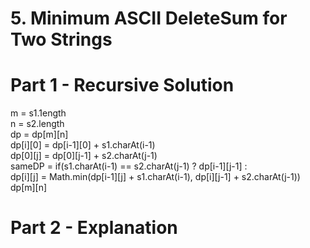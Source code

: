   # 5. Minimum ASCII DeleteSum for Two Strings
  
  # Part 1 - Recursive Solution
  m = s1.1ength <br>
  n = s2.length <br>
  dp = dp[m][n] <br>
  dp[i][0] = dp[i-1][0] + s1.charAt(i-1) <br>
  dp[0][j] = dp[0][j-1] + s2.charAt(j-1) <br>
  sameDP = if(s1.charAt(i-1) == s2.charAt(j-1) ? dp[i-1][j-1] : <br>
                dp[i][j] = Math.min(dp[i-1][j] + s1.charAt(i-1), dp[i][j-1] + s2.charAt(j-1)) <br>
  dp[m][n]
  
  # Part 2 - Explanation
